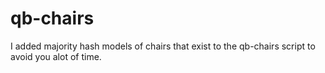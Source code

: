 # qb-chairs
I added majority hash models of chairs that exist to the qb-chairs script to avoid you alot of time.
